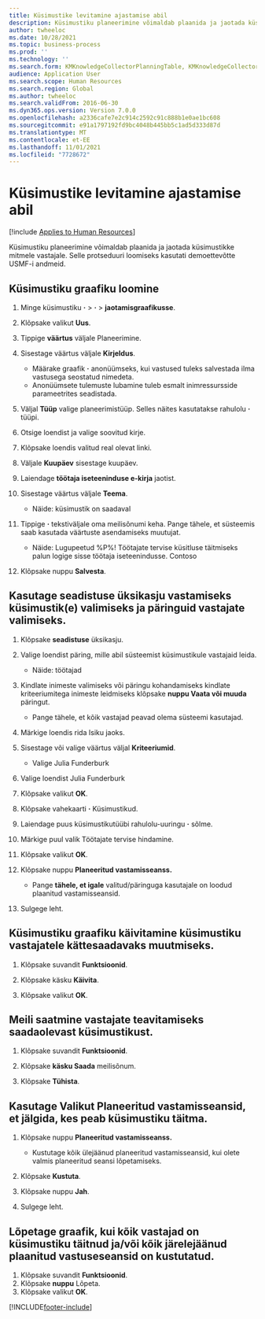 ```yaml
---
title: Küsimustike levitamine ajastamise abil
description: Küsimustiku planeerimine võimaldab plaanida ja jaotada küsimustikke mitmele vastajale.
author: twheeloc
ms.date: 10/28/2021
ms.topic: business-process
ms.prod: ''
ms.technology: ''
ms.search.form: KMKnowledgeCollectorPlanningTable, KMKnowledgeCollectorPlanningMulti, SysQueryForm, HcmPersonLookup, KMKnowledgeCollectorPlanning, HcmLearningWorkspace
audience: Application User
ms.search.scope: Human Resources
ms.search.region: Global
ms.author: twheeloc
ms.search.validFrom: 2016-06-30
ms.dyn365.ops.version: Version 7.0.0
ms.openlocfilehash: a2336cafe7e2c914c2592c91c888b1e0ae1bc608
ms.sourcegitcommit: e91a1797192fd9bc4048b445bb5c1ad5d333d87d
ms.translationtype: MT
ms.contentlocale: et-EE
ms.lasthandoff: 11/01/2021
ms.locfileid: "7728672"
---
```

# <a name="distribute-questionnaires-using-scheduling"></a>Küsimustike levitamine ajastamise abil

[!include [Applies to Human Resources](../includes/applies-to-hr.md)]

Küsimustiku planeerimine võimaldab plaanida ja jaotada küsimustikke mitmele vastajale. Selle protseduuri loomiseks kasutati demoettevõtte USMF-i andmeid.

## <a name="create-a-questionnaire-schedule"></a>Küsimustiku graafiku loomine

1. Minge küsimustiku **·** > **·** > **jaotamisgraafikusse**.

2. Klõpsake valikut **Uus**.

3. Tippige **väärtus** väljale Planeerimine.

4. Sisestage väärtus väljale **Kirjeldus**.
    * Määrake graafik **·** anonüümseks, kui vastused tuleks salvestada ilma vastusega seostatud nimedeta.  
    * Anonüümsete tulemuste lubamine tuleb esmalt inimressursside parameetrites seadistada.  

5. Väljal **Tüüp** valige planeerimistüüp.  Selles näites kasutatakse rahulolu **·** tüüpi.

6. Otsige loendist ja valige soovitud kirje.

7. Klõpsake loendis valitud real olevat linki.

8. Väljale **Kuupäev** sisestage kuupäev.

9. Laiendage **töötaja iseteeninduse e-kirja** jaotist.

10. Sisestage väärtus väljale **Teema**.

    * Näide: küsimustik on saadaval  

11. Tippige **·** tekstiväljale oma meilisõnumi keha. Pange tähele, et süsteemis saab kasutada väärtuste asendamiseks muutujat.

    * Näide: Lugupeetud %P%! Töötajate tervise küsitluse täitmiseks palun logige sisse töötaja iseteenindusse.  Contoso  

12. Klõpsake nuppu **Salvesta**.

## <a name="use-the-setup-details-to-select-the-questionnaires-to-be-answered-as-well-as-any-queries-to-use-to-select-respondents"></a>Kasutage seadistuse üksikasju vastamiseks küsimustik(e) valimiseks ja päringuid vastajate valimiseks.

1. Klõpsake **seadistuse** üksikasju.

2. Valige loendist päring, mille abil süsteemist küsimustikule vastajaid leida.

    * Näide: töötajad  

3. Kindlate inimeste valimiseks või päringu kohandamiseks kindlate kriteeriumitega inimeste leidmiseks klõpsake **nuppu Vaata või muuda** päringut.

    * Pange tähele, et kõik vastajad peavad olema süsteemi kasutajad.  

4. Märkige loendis rida Isiku jaoks.

5. Sisestage või valige väärtus väljal **Kriteeriumid**.

    * Valige Julia Funderburk  

6. Valige loendist Julia Funderburk

7. Klõpsake valikut **OK**.

8. Klõpsake vahekaarti **·** Küsimustikud.

9. Laiendage puus küsimustikutüübi rahulolu-uuringu **·** sõlme.

10. Märkige puul valik Töötajate tervise hindamine.

11. Klõpsake valikut **OK**.

12. Klõpsake nuppu **Planeeritud vastamisseanss.**

    * Pange **tähele, et igale** valitud/päringuga kasutajale on loodud plaanitud vastamisseansid.  

13. Sulgege leht.

## <a name="start-the-questionnaire-schedule-in-order-to-make-the-questionnaire-available-for-respondents-to-complete"></a>Küsimustiku graafiku käivitamine küsimustiku vastajatele kättesaadavaks muutmiseks.

1. Klõpsake suvandit **Funktsioonid**.

2. Klõpsake käsku **Käivita**.

3. Klõpsake valikut **OK**.

## <a name="send-the-email-to-inform-respondents-of-the-available-questionnaire"></a>Meili saatmine vastajate teavitamiseks saadaolevast küsimustikust.

1. Klõpsake suvandit **Funktsioonid**.

2. Klõpsake **käsku Saada** meilisõnum.

3. Klõpsake **Tühista**.

## <a name="use-planned-answer-sessions-to-monitor-who-needs-to-complete-the-questionnaire"></a>Kasutage Valikut Planeeritud vastamisseansid, et jälgida, kes peab küsimustiku täitma.

1. Klõpsake nuppu **Planeeritud vastamisseanss.**

    * Kustutage kõik ülejäänud planeeritud vastamisseansid, kui olete valmis planeeritud seansi lõpetamiseks.  

2. Klõpsake **Kustuta**.

3. Klõpsake nuppu **Jah**.

4. Sulgege leht.

## <a name="end-the-schedule-when-all-respondents-have-completed-the-questionnaire-andor-all-remaining-planned-answer-sessions-have-been-deleted"></a>Lõpetage graafik, kui kõik vastajad on küsimustiku täitnud ja/või kõik järelejäänud plaanitud vastuseseansid on kustutatud.

1. Klõpsake suvandit **Funktsioonid**.
2. Klõpsake **nuppu** Lõpeta.
3. Klõpsake valikut **OK**.



[!INCLUDE[footer-include](../includes/footer-banner.md)]
